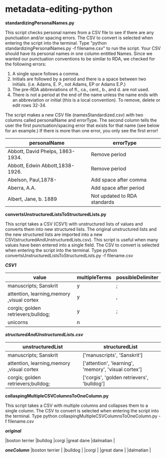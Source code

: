 # metadata-editing-python

**standardizingPersonalNames.py**

This script checks personal names from a CSV file to see if there are any punctuation and/or spacing errors. The CSV to convert is selected when entering the script into the terminal. Type "python standardizingPersonalNames.py -f filename.csv" to run the script. Your CSV should have its personal names in one column entitled Names. Since we wanted our punctuation conventions to be similar to RDA, we checked for the following errors:

1) A single space follows a comma.
2) Initials are followed by a period and there is a space between two initials. (i.e. Adams, E. P., not Adams, EP or Adams E.P.)
3) The pre-RDA abbreviations of fl., ca., cent., b., and d. are not used.
4) There is not a period at the end of the name unless the name ends with an abbreviation or initial (this is a local convention). To remove, delete or edit rows 32-34.

The script makes a new CSV file (namesStandardized.csv) with two columns called personalName and errorType. The second column tells the user the first punctuation/spacing error that exists for that name (see below for an example.) If there is more than one error, you only see the first error!

|personalName                     |errorType                    |
| --------------------------------|-----------------------------|
|Abbott, David Phelps, 1863-1934. |Remove period                |
|Abbott, Edwin Abbott,1838-1926.  |Remove period                |   
|Abelson, Paul,1878-	            |Add space after comma        |  
|Aberra, A.A.	                    |Add space after period       |
|Albert, Jane, b. 1889            |Not updated to RDA standards |



**convertsUnstructuredListsToStructuredLists.py**

This script takes a CSV (CSV1) with unstructured lists of values and converts them into new structured lists. The original unstructured lists and the new structured lists are imported into a new CSV(structuredAndUnstructuredLists.csv). This script is useful when many values have been entered into a single field. The CSV to convert is selected when entering the script into the terminal. Type python convertsUnstructuredListsToStructuredLists.py -f filename.csv

***CSV1***

|value                                     |multipleTerms |possibleDelimiter|
| -----------------------------------------|--------------|-----------------|
|manuscripts; Sanskrit                     |y             |;                |
|attention, learning,memory ,visual cortex |y             |,                |
|corgis; golden retrievers;bulldog;        |y             |;                |
|unicorns                                  |n             |                 |

***structuredAndUnstructuredLists.csv***

|unstructuredList                          |structuredList                                        |
| -----------------------------------------|------------------------------------------------------|
|manuscripts; Sanskrit                     |['manuscripts', 'Sanskrit']                           |
|attention, learning,memory ,visual cortex |['attention', 'learning', 'memory', 'visual cortex']  |
|corgis; golden retrievers;bulldog;        |['corgis', 'golden retrievers', 'bulldog']            |



**collaspingMultipleCSVColumnsToOneColumn.py**

This script takes a CSV with multiple columns and collapses them to a single column. The CSV to convert is selected when entering the script into the terminal. Type python collaspingMultipleCSVColumnsToOneColumn.py -f filename.csv

***original***

|boston terrier	|bulldog  |corgi  	|great dane	|dalmatian  |

***oneColumn***
|boston terrier	|
|bulldog        |
|corgi  	      |
|great dane   	|
|dalmatian      |
